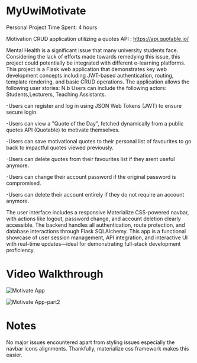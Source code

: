 # MyUwiMotivate
Personal Project
Time Spent: 4 hours

Motivation CRUD application utilizing a quotes API : https://api.quotable.io/

Mental Health is a significant issue that many university students face. Considering the lack of efforts made towards remedying this issue, this project could potentially be integrated with different e-learning platforms.
This project is a Flask web application that demonstrates key web development concepts including JWT-based authentication, routing, template rendering, and basic CRUD operations. The application allows the following user stories:
N.b Users can include the following actors: Students,Lecturers, Teaching Assistants.


-Users can register and log in using JSON Web Tokens (JWT) to ensure secure login.

-Users can view a "Quote of the Day", fetched dynamically from a public quotes API (Quotable) to motivate themselves.

-Users can save motivational quotes to their personal list of favourites to go back to impactful quotes viewed previously.

-Users can delete quotes from their favourites list if they arent useful anymore.

-Users can change their account password if the original password is compromised.

-Users can delete their account entirely if they do not require an account anymore.

The user interface includes a responsive Materialize CSS-powered navbar, with actions like logout, password change, and account deletion clearly accessible. The backend handles all authentication, route protection, and database interactions through Flask SQLAlchemy.
This app is a functional showcase of user session management, API integration, and interactive UI with real-time updates—ideal for demonstrating full-stack development proficiency.



# Video Walkthrough
![Motivate App](https://github.com/user-attachments/assets/d76d41b6-5b11-4871-9d9d-a50334ddd8df)





![Motivate App-part2](https://github.com/user-attachments/assets/2ca506f4-d5fd-45ba-969c-da7b42bbb3d9)




# Notes 
No major issues encountered apart from styling issues especially the navbar icons alignments. Thankfully, materialize css framework makes this easier.
